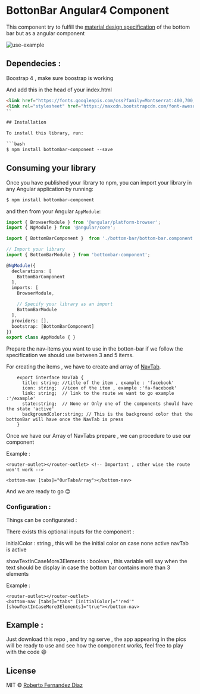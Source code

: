 # BottonBar Angular4 Component

This component try to fulfill the [material design specification](https://material.io/guidelines/components/bottom-navigation.html) of the bottom bar but as a angular component

![use-example](https://user-images.githubusercontent.com/6787022/29973333-7eafd5a4-8f2f-11e7-935e-2047b26e063f.gif)


## Dependecies : 

Boostrap 4 , make sure boostrap is working


And add this in the head of your index.html
```html
<link href="https://fonts.googleapis.com/css?family=Montserrat:400,700,200" rel="stylesheet" />
<link rel="stylesheet" href="https://maxcdn.bootstrapcdn.com/font-awesome/latest/css/font-awesome.min.css" />
``

## Installation

To install this library, run:

```bash
$ npm install bottombar-component --save
```

## Consuming your library

Once you have published your library to npm, you can import your library in any Angular application by running:

```bash
$ npm install bottombar-component
```

and then from your Angular `AppModule`:

```typescript
import { BrowserModule } from '@angular/platform-browser';
import { NgModule } from '@angular/core';

import { BottomBarComponent }  from './bottom-bar/bottom-bar.component';';

// Import your library
import { BottomBarModule } from 'bottombar-component';

@NgModule({
  declarations: [
    BottomBarComponent
  ],
  imports: [
    BrowserModule,

    // Specify your library as an import
    BottomBarModule
  ],
  providers: [],
  bootstrap: [BottomBarComponent]
})
export class AppModule { }
```

Prepare the nav-items you want to use in the botton-bar
 if we follow the specification we should use between 3 and 5 items.
 
 For creating the items , we have to create and array of [NavTab](#TODO_Add_link_to_file).
 
        export interface NavTab {
          title: string; //title of the item , example : 'facebook'
          icon: string;  //icon of the item , example :'fa-facebook'
          link: string;  // link to the route we want to go example :'/example'
          state:string;  // None or Only one of the components should have the state 'active'
          backgroundColor:string; // This is the background color that the bottonBar will have once the NavTab is press
        }
        
Once we have our Array of NavTabs prepare , we can procedure to use our component

Example :
    
    <router-outlet></router-outlet> <!-- Important , other wise the route won't work -->
    
    <bottom-nav [tabs]="OurTabsArray"></bottom-nav>

 And we are ready to go 😊 
 
 
### Configuration : 
 
Things can be configurated :

There exists this optional inputs for the component :

initialColor : string , this will be the initial color on case none active navTab is active

showTextInCaseMore3Elements : boolean , this variable will say when the text should be display in case the bottom bar contains more than 3 elements 
 

Example : 

    <router-outlet></router-outlet>
    <bottom-nav [tabs]="tabs" [initialColor]="'red'" [showTextInCaseMore3Elements]="true"></bottom-nav>



## Example :

Just download this repo , and try ng serve , the app appearing in the pics will be ready to use and see how the component works,
feel free to play with the code 😄 



## License

MIT © [Roberto Fernandez Diaz](mailto:robertofd1995@gmail.com)
